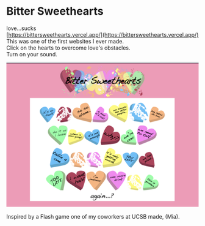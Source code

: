 # Bitter Sweethearts
love...sucks<br />
[https://bittersweethearts.vercel.app/](https://bittersweethearts.vercel.app/) <br />
This was one of the first websites I ever made. <br />
Click on the hearts to overcome love's obstacles.<br />
Turn on your sound.

<img src="https://github.com/luis-pena/bittersweethearts/blob/main/img/preview.png" />


Inspired by a Flash game one of my coworkers at UCSB made, (Mia).
